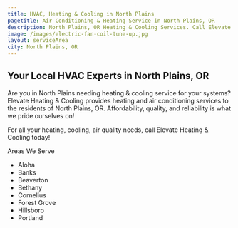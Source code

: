 ```yaml
---
title: HVAC, Heating & Cooling in North Plains
pagetitle: Air Conditioning & Heating Service in North Plains, OR
description: North Plains, OR Heating & Cooling Services. Call Elevate Heating & Cooling today to schedule your service.
image: /images/electric-fan-coil-tune-up.jpg
layout: serviceArea
city: North Plains, OR
---
```


## Your Local HVAC Experts in North Plains, OR

Are you in North Plains needing heating & cooling service for your systems? Elevate Heating & Cooling provides heating and air conditioning services to the residents of North Plains, OR. Affordability, quality, and reliability is what we pride ourselves on!

For all your heating, cooling, air quality needs, call Elevate Heating & Cooling today!

Areas We Serve

- Aloha
- Banks
- Beaverton
- Bethany
- Cornelius
- Forest Grove
- Hillsboro
- Portland